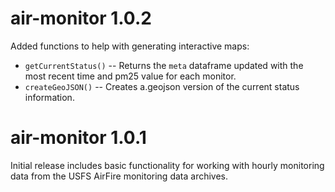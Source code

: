 # air-monitor 1.0.2

Added functions to help with generating interactive maps:

* `getCurrentStatus()` -- Returns the `meta` dataframe updated with the
most recent time and pm25 value for each monitor.
* `createGeoJSON()` -- Creates a.geojson version of the current status information.

# air-monitor 1.0.1

Initial release includes basic functionality for working with hourly
monitoring data from the USFS AirFire monitoring data archives.
